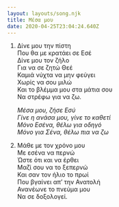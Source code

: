 ```yaml
---
layout: layouts/song.njk
title: Μέσα μου
date: 2020-04-25T23:04:24.640Z
---
```

1. Δίνε μου την πίστη\
   Που θα με κρατάει σε Εσέ\
   Δίνε μου τον ζήλο\
   Για να σε ζητώ Θεέ\
   Καμιά νύχτα να μην φεύγει\
   Χωρίς να σου μιλώ\
   Και το βλέμμα μου στα μάτια σου\
   Να στρέφω για να ζω.

   *Μέσα μου, ζήσε Εσύ*\
   *Γίνε η ανάσα μου, γίνε το καθετί*\
   *Μόνο Εσένα, θέλω για οδηγό*\
   *Μόνο για Σένα, θέλω πια να ζω*
2. Μάθε με τον χρόνο μου\
   Με εσένα να περνώ\
   Ώστε ότι και να έρθει\
   Μαζί σου να το ξεπερνώ\
   Και σαν τον ήλιο το πρωί\
   Που βγαίνει απ’ την Ανατολή\
   Ανανέωνε το πνεύμα μου\
   Να σε δοξολογεί.